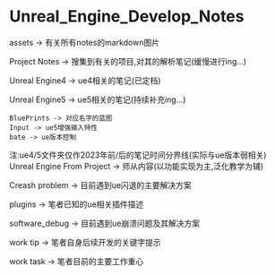 # Unreal_Engine_Develop_Notes

assets -> 有关所有notes的markdown图片

Project Notes -> 搜集到有关的项目,对其的解析笔记(缓慢进行ing...)

Unreal Engine4 -> ue4相关的笔记(已定档)

Unreal Engine5 -> ue5相关的笔记(持续补充ing...)

    BluePrints -> 对应名字的蓝图
    Input -> ue5增强输入特性
    bate -> ue版本控制
注:ue4/5文件夹仅作2023年前/后的笔记时间分界线(实际与ue版本弱相关)
Unreal Engine From Project -> 师从内容(以功能实现为主,泛化教学为辅)

Creash problem -> 目前遇到ue闪退的主要解决方案

plugins -> 笔者已知的ue相关插件描述

software_debug -> 目前遇到ue崩溃问题及其解决方案

work tip -> 笔者自身后续开发的关键字提示

work task -> 笔者目前的主要工作重心